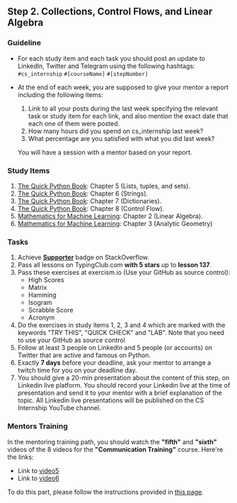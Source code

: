 ## Step 2. Collections, Control Flows, and Linear Algebra

### Guideline

- For each study item and each task you should post an update to LinkedIn, Twitter and Telegram using the following hashtags:
`#cs_internship`
`#[courseName]`
`#[stepNumber]`

- At the end of each week, you are supposed to give your mentor a report including the following items:
  1. Link to all your posts during the last week specifying the relevant task or study item for each link, and also mention the exact date that each one of them were posted.
  2. How many hours did you spend on cs_internship last week?
  3. What percentage are you satisfied with what you did last week?
  
  You will have a session with a mentor based on your report.


### Study Items

  1. [The Quick Python Book](README.md): Chapter 5 (Lists, tuples, and sets).
  2. [The Quick Python Book](README.md): Chapter 6 (Strings).
  3. [The Quick Python Book](README.md): Chapter 7 (Dictionaries).
  4. [The Quick Python Book](README.md): Chapter 8 (Control Flow).
  5. [Mathematics for Machine Learning](README.md): Chapter 2 (Linear Algebra).
  6. [Mathematics for Machine Learning](README.md): Chapter 3 (Analytic Geometry)

  
### Tasks

  1. Achieve [**Supporter**](https://stackoverflow.com/help/badges/6/supporter) badge on StackOverflow.
  2. Pass all lessons on TypingClub.com **with 5 stars** up to **lesson 137**.
  3. Pass these exercises at exercism.io (Use your GitHub as source control):  
      - High Scores
      - Matrix
      - Hamming 
      - Isogram
      - Scrabble Score
      - Acronym  
  4. Do the exercises in study items 1, 2, 3 and 4 which are marked with the keywords "TRY THIS", "QUICK CHECK" and "LAB". Note that you need to use your GitHub as source control
  5. Follow at least 3 people on LinkedIn and 5 people (or accounts) on Twitter that are active and famous on Python.
  6. Exactly **7 days** before your deadline, ask your mentor to arrange a twitch time for you on your deadline day.
  7. You should give a 20-min presentation about the content of this step, on Linkedin live platform. You should record your Linkedin live at the time of presentation and send it to your mentor with a brief explanation of the topic. All Linkedin live presentations will be published on the CS Internship YouTube channel.


### Mentors Training

In the mentoring training path, you should watch the **"fifth"** and **"sixth"** videos of the 8 videos for the **"Communication Training"** course.  Here're the links:

- Link to [video5](https://drive.google.com/file/d/1ncbYej5CvvJNVu6GlnKFTxxJ7iYjVXv0/view?usp=sharing)
- Link to [video6](https://drive.google.com/file/d/1L-xFO4gbmBmxepTldUT61_HuA4d3T9eU/view?usp=sharing)

To do this part, please follow the instructions provided in [this page](https://github.com/cs-internship/cs-internship-spec/blob/master/courses/mentoring-workshops-instruction.md). 
